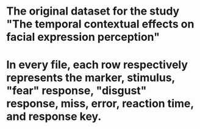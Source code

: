 # The original dataset for the study "The temporal contextual effects on facial expression perception"
# In every file, each row respectively represents the marker, stimulus, "fear" response, "disgust" response, miss, error, reaction time, and response key.
